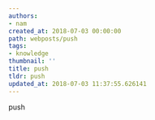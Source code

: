 ```yaml
---
authors:
- nam
created_at: 2018-07-03 00:00:00
path: webposts/push
tags:
- knowledge
thumbnail: ''
title: push
tldr: push
updated_at: 2018-07-03 11:37:55.626141
---
```

push
